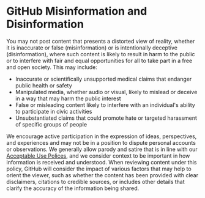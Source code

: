 # GitHub Misinformation and Disinformation

You may not post content that presents a distorted view of reality, whether it is inaccurate or false (misinformation) or is intentionally deceptive (disinformation), where such content is likely to result in harm to the public or to interfere with fair and equal opportunities for all to take part in a free and open society. This may include:
- Inaccurate or scientifically unsupported medical claims that endanger public health or safety  
- Manipulated media, whether audio or visual, likely to mislead or deceive in a way that may harm the public interest
- False or misleading content likely to interfere with an individual's ability to participate in civic activities
- Unsubstantiated claims that could promote hate or targeted harassment of specific groups of people

We encourage active participation in the expression of ideas, perspectives, and experiences and may not be in a position to dispute personal accounts or observations. We generally allow parody and satire that is in line with our [Acceptable Use Polices](/site-policy/acceptable-use-policies/github-acceptable-use-policies), and we consider context to be important in how information is received and understood. When reviewing content under this policy, GitHub will consider the impact of various factors that may help to orient the viewer, such as whether the content has been provided with clear disclaimers, citations to credible sources, or includes other details that clarify the accuracy of the information being shared.
